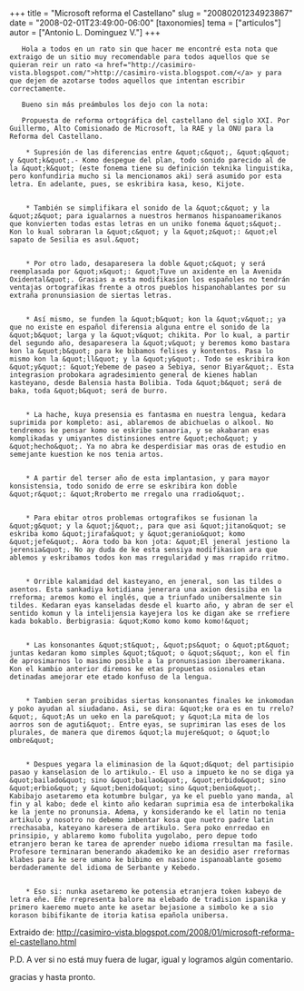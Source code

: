 +++
title = "Microsoft reforma el Castellano"
slug = "20080201234923867"
date = "2008-02-01T23:49:00-06:00"
[taxonomies]
tema = ["articulos"]
autor = ["Antonio L. Dominguez V."]
+++

       Hola a todos en un rato sin que hacer me encontré esta nota que extraigo de un sitio muy recomendable para todos aquellos que se quieran reir un rato <a href="http://casimiro-vista.blogspot.com/">http://casimiro-vista.blogspot.com/</a> y para que dejen de azotarse todos aquellos que intentan escribir correctamente.

       Bueno sin más preámbulos los dejo con la nota:

<!-- more -->
       Propuesta de reforma ortográfica del castellano del siglo XXI. Por Guillermo, Alto Comisionado de Microsoft, la RAE y la ONU para la Reforma del Castellano.

        * Supresión de las diferencias entre &quot;c&quot;, &quot;q&quot; y &quot;k&quot;.- Komo despegue del plan, todo sonido parecido al de la &quot;k&quot; (este fonema tiene su definición teknika linguistika, pero konfundiria mucho si la mencionamos aki) será asumido por esta letra. En adelante, pues, se eskribira kasa, keso, Kijote.


        * También se simplifikara el sonido de la &quot;c&quot; y la &quot;z&quot; para igualarnos a nuestros hermanos hispanoamerikanos que konvierten todas estas letras en un uniko fonema &quot;s&quot;. Kon lo kual sobraran la &quot;c&quot; y la &quot;z&quot;: &quot;el sapato de Sesilia es asul.&quot;


        * Por otro lado, desaparesera la doble &quot;c&quot; y será reemplasada por &quot;x&quot;: &quot;Tuve un axidente en la Avenida Oxidental&quot;. Grasias a esta modifikasion los españoles no tendrán ventajas ortografikas frente a otros pueblos hispanohablantes por su extraña pronunsiasion de siertas letras.


        * Así mismo, se funden la &quot;b&quot; kon la &quot;v&quot;; ya que no existe en español diferensia alguna entre el sonido de la &quot;b&quot; larga y la &quot;v&quot; chikita. Por lo kual, a partir del segundo año, desaparesera la &quot;v&quot; y beremos komo bastara kon la &quot;b&quot; para ke bibamos felises y kontentos. Pasa lo mismo kon la &quot;ll&quot; y la &quot;y&quot;. Todo se eskribira kon &quot;y&quot;: &quot;Yebeme de paseo a Sebiya, senor Biyar&quot;. Esta integrasion probokara agradesimiento general de kienes hablan kasteyano, desde Balensia hasta Bolibia. Toda &quot;b&quot; será de baka, toda &quot;b&quot; será de burro.


        * La hache, kuya presensia es fantasma en nuestra lengua, kedara suprimida por kompleto: asi, ablaremos de abichuelas o alkool. No tendremos ke pensar komo se eskribe sanaoria, y se akabaran esas komplikadas y umiyantes distinsiones entre &quot;echo&quot; y &quot;hecho&quot;. Ya no abra ke desperdisiar mas oras de estudio en semejante kuestion ke nos tenia artos.


        * A partir del terser año de esta implantasion, y para mayor konsistensia, todo sonido de erre se eskribira kon doble &quot;r&quot;: &quot;Rroberto me rregalo una rradio&quot;.


        * Para ebitar otros problemas ortografikos se fusionan la &quot;g&quot; y la &quot;j&quot;, para que asi &quot;jitano&quot; se eskriba komo &quot;jirafa&quot; y &quot;geranio&quot; komo &quot;jefe&quot;. Aora todo ba kon jota: &quot;El jeneral jestiono la jerensia&quot;. No ay duda de ke esta sensiya modifikasion ara que ablemos y eskribamos todos kon mas rregularidad y mas rrapido rritmo.


        * Orrible kalamidad del kasteyano, en jeneral, son las tildes o asentos. Esta sankadiya kotidiana jenerara una axion desisiba en la rreforma; aremos komo el inglés, que a triunfado unibersalmente sin tildes. Kedaran eyas kanseladas desde el kuarto año, y abran de ser el sentido komun y la intelijensia kayejera los ke digan ake se rrefiere kada bokablo. Berbigrasia: &quot;Komo komo komo komo!&quot;


        * Las konsonantes &quot;st&quot;, &quot;ps&quot; o &quot;pt&quot; juntas kedaran komo simples &quot;t&quot; o &quot;s&quot;, kon el fin de aprosimarnos lo masimo posible a la pronunsiasion iberoamerikana. Kon el kambio anterior diremos ke etas propuetas osionales etan detinadas amejorar ete etado konfuso de la lengua.


        * Tambien seran proibidas siertas konsonantes finales ke inkomodan y poko ayudan al siudadano. Asi, se dira: &quot;ke ora es en tu rrelo?&quot;, &quot;As un ueko en la pare&quot; y &quot;La mita de los aorros son de aguti&quot;. Entre eyas, se suprimiran las eses de los plurales, de manera que diremos &quot;la mujere&quot; o &quot;lo ombre&quot;


        * Despues yegara la eliminasion de la &quot;d&quot; del partisipio pasao y kanselasion de lo artikulo.- El uso a impueto ke no se diga ya &quot;bailado&quot; sino &quot;bailao&quot;, &quot;erbido&quot; sino &quot;erbio&quot; y &quot;benido&quot; sino &quot;benio&quot;. Kabibajo asetaremo eta kotumbre bulgar, ya ke el pueblo yano manda, al fin y al kabo; dede el kinto año kedaran suprimia esa de interbokalika ke la jente no pronunsia. Adema, y konsiderando ke el latin no tenia artikulo y nosotro no debemo imbentar kosa que nuetro padre latin rrechasaba, kateyano karesera de artikulo. Sera poko enrredao en prinsipio, y ablaremo komo fubolita yugolabo, pero depue todo etranjero beran ke tarea de aprender nuebo idioma rresultan ma fasile. Profesore terminaran benerando akademiko ke an desidio aser rreformas klabes para ke sere umano ke bibimo en nasione ispanoablante gosemo berdaderamente del idioma de Serbante y Kebedo.


        * Eso si: nunka asetaremo ke potensia etranjera token kabeyo de letra eñe. Eñe rrepresenta balore ma elebado de tradision ispanika y primero kaeremo mueto ante ke asetar bejasione a simbolo ke a sio korason bibifikante de itoria katisa epañola unibersa.

Extraido de:
<a href="http://casimiro-vista.blogspot.com/2008/01/microsoft-reforma-el-castellano.html">http://casimiro-vista.blogspot.com/2008/01/microsoft-reforma-el-castellano.html</a>

P.D. A ver si no está muy fuera de lugar, igual y logramos algún
comentario.

gracias y hasta pronto.
